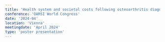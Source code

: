 ```yaml
---
title: 'Health system and societal costs following osteoarthritis diagnosis in primary care'
conference: 'OARSI World Congress'
date: '2024-04'
location: 'Vienna'
meetingdate: 'April 2024'
type: 'poster presentation'
---
```

